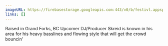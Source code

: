 ```yaml
---
imageURL: https://firebasestorage.googleapis.com:443/v0/b/festivl.appspot.com/o/userContent%2F10FB6028-E047-4095-B012-A3E53EABBC46.png?alt=media&token=7588044b-1706-4203-84c2-6a8d22e475c3
links: []
---
```

Raised in Grand Forks, BC Upcomer DJ/Producer Skreid is known in his area for his heavy basslines and flowing style that will get the crowd bouncin'